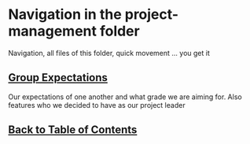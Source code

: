 # Navigation in the project-management folder

Navigation, all files of this folder, quick movement ... you get it

## [Group Expectations](groupExpectations.md)

Our expectations of one another and what grade we are aiming for. Also features who we decided to have as our project leader

## [Back to Table of Contents](../TableOfContents.md)